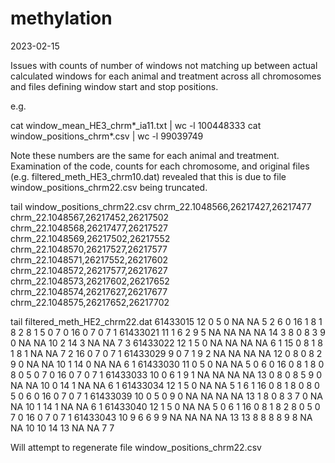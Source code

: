 # methylation

2023-02-15

Issues with counts of number of windows not matching up between actual calculated windows for each animal and treatment across all chromosomes and files defining window start and stop positions.

e.g.

cat window_mean_HE3_chrm*_ia11.txt | wc -l
100448333
cat window_positions_chrm*.csv | wc -l
99039749

Note these numbers are the same for each animal and treatment. Examination of the code, counts for each chromosome, and original files (e.g. filtered_meth_HE3_chrm10.dat) revealed that this is due to file window_positions_chrm22.csv being truncated. 

tail window_positions_chrm22.csv
chrm_22.1048566,26217427,26217477
chrm_22.1048567,26217452,26217502
chrm_22.1048568,26217477,26217527
chrm_22.1048569,26217502,26217552
chrm_22.1048570,26217527,26217577
chrm_22.1048571,26217552,26217602
chrm_22.1048572,26217577,26217627
chrm_22.1048573,26217602,26217652
chrm_22.1048574,26217627,26217677
chrm_22.1048575,26217652,26217702

tail filtered_meth_HE2_chrm22.dat 
61433015 12 0 5 0 NA NA 5 2 6 0 16 1 8 1 8 2 8 1 5 0 7 0 16 0 7 0 7 1
61433021 11 1 6 2 9 5 NA NA NA NA 14 3 8 0 8 3 9 0 NA NA 10 2 14 3 NA NA 7 3
61433022 12 1 5 0 NA NA NA NA 6 1 15 0 8 1 8 1 8 1 NA NA 7 2 16 0 7 0 7 1
61433029 9 0 7 1 9 2 NA NA NA NA 12 0 8 0 8 2 9 0 NA NA 10 1 14 0 NA NA 6 1
61433030 11 0 5 0 NA NA 5 0 6 0 16 0 8 1 8 0 8 0 5 0 7 0 16 0 7 0 7 1
61433033 10 0 6 1 9 1 NA NA NA NA 13 0 8 0 8 5 9 0 NA NA 10 0 14 1 NA NA 6 1
61433034 12 1 5 0 NA NA 5 1 6 1 16 0 8 1 8 0 8 0 5 0 6 0 16 0 7 0 7 1
61433039 10 0 5 0 9 0 NA NA NA NA 13 1 8 0 8 3 7 0 NA NA 10 1 14 1 NA NA 6 1
61433040 12 1 5 0 NA NA 5 0 6 1 16 0 8 1 8 2 8 0 5 0 7 0 16 0 7 0 7 1
61433043 10 9 6 6 9 9 NA NA NA NA 13 13 8 8 8 8 9 8 NA NA 10 10 14 13 NA NA 7 7

Will attempt to regenerate file window_positions_chrm22.csv
